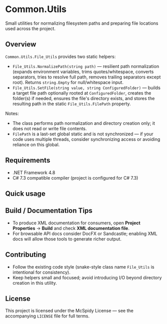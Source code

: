 ﻿# Common.Utils

Small utilities for normalizing filesystem paths and preparing file locations used across the project.

## Overview
`Common.Utils.File_Utils` provides two static helpers:

- `File_Utils.NormalizePath(string path)` — resilient path normalization (expands environment variables, trims quotes/whitespace, converts separators, tries to resolve full path, removes trailing separators except root). Returns `string.Empty` for null/whitespace input.
- `File_Utils.SetFile(string value, string ConfiguredFolder)` — builds a target file path optionally rooted at `ConfiguredFolder`, creates the folder(s) if needed, ensures the file's directory exists, and stores the resulting path in the static `File_Utils.FilePath` property.

Notes:
- The class performs path normalization and directory creation only; it does not read or write file contents.
- `FilePath` is a last-set global static and is not synchronized — if your code uses multiple threads, consider synchronizing access or avoiding reliance on this global.

## Requirements
- .NET Framework 4.8
- C# 7.3 compatible compiler (project is configured for C# 7.3)

## Quick usage

## Build / Documentation Tips
- To produce XML documentation for consumers, open __Project Properties__ → __Build__ and check __XML documentation file__.
- For browsable API docs consider DocFX or Sandcastle; enabling XML docs will allow those tools to generate richer output.

## Contributing
- Follow the existing code style (snake-style class name `File_Utils` is intentional for consistency).
- Keep helpers small and focused; avoid introducing I/O beyond directory creation in this utility.

## License
This project is licensed under the McSpidy License — see the accompanying `LICENSE` file for full terms.
